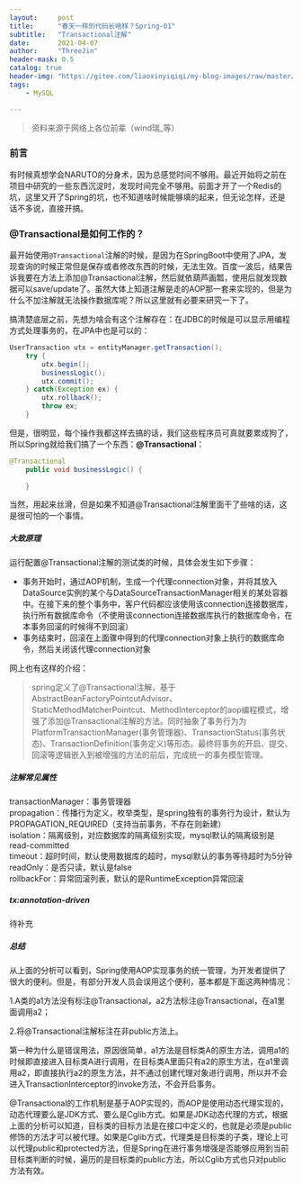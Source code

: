 ```yaml
---
layout:     post
title:      "春天一样的代码长啥样？Spring-01"
subtitle:   "Transactional注解"
date:       2021-04-07
author:     "ThreeJin"
header-mask: 0.5
catalog: true
header-img: "https://gitee.com/liaoxinyiqiqi/my-blog-images/raw/master/img/java-spring-bk-01.jpg"
tags:
    - MySQL

---
```

> 资料来源于网络上各位前辈（wind瑞_等）

### 前言
有时候真想学会NARUTO的分身术，因为总感觉时间不够用。最近开始将之前在项目中研究的一些东西沉淀时，发现时间完全不够用。前面才开了一个Redis的坑，这里又开了Spring的坑，也不知道啥时候能够填的起来，但无论怎样，还是话不多说，直接开搞。
### @Transactional是如何工作的？
最开始使用`@Transactional`注解的时候，是因为在SpringBoot中使用了JPA，发现查询的时候正常但是保存或者修改东西的时候，无法生效。百度一波后，结果告诉我要在方法上添加@Transactional注解，然后就依葫芦画瓢，使用后就发现数据可以save/update了。虽然大体上知道注解是走的AOP那一套来实现的，但是为什么不加注解就无法操作数据库呢？所以这里就有必要来研究一下了。  

搞清楚底层之前，先想为啥会有这个注解存在：在JDBC的时候是可以显示用编程方式处理事务的，在JPA中也是可以的：

```java
UserTransaction utx = entityManager.getTransaction(); 
    try { 
        utx.begin(); 
        businessLogic();
        utx.commit(); 
    } catch(Exception ex) { 
        utx.rollback(); 
        throw ex; 
    }
```

但是，很明显，每个操作我都这样去搞的话，我们这些程序员可真就要累成狗了，所以Spring就给我们搞了一个东西：**@Transactional**：

```java
@Transactional
    public void businessLogic() {
        
    }
```

当然，用起来丝滑，但是如果不知道@Transactional注解里面干了些啥的话，这是很可怕的一个事情。
##### 大致原理
运行配置@Transactional注解的测试类的时候，具体会发生如下步骤：  
- 事务开始时，通过AOP机制，生成一个代理connection对象，并将其放入DataSource实例的某个与DataSourceTransactionManager相关的某处容器中。在接下来的整个事务中，客户代码都应该使用该connection连接数据库，执行所有数据库命令（不使用该connection连接数据库执行的数据库命令，在本事务回滚的时候得不到回滚）
- 事务结束时，回滚在上面骤中得到的代理connection对象上执行的数据库命令，然后关闭该代理connection对象

网上也有这样的介绍：
>spring定义了@Transactional注解，基于AbstractBeanFactoryPointcutAdvisor、StaticMethodMatcherPointcut、MethodInterceptor的aop编程模式，增强了添加@Transactional注解的方法。同时抽象了事务行为为PlatformTransactionManager(事务管理器)、TransactionStatus(事务状态)、TransactionDefinition(事务定义)等形态。最终将事务的开启、提交、回滚等逻辑嵌入到被增强的方法的前后，完成统一的事务模型管理。

##### 注解常见属性
transactionManager：事务管理器  
propagation：传播行为定义，枚举类型，是spring独有的事务行为设计，默认为PROPAGATION_REQUIRED（支持当前事务，不存在则新建）  
isolation：隔离级别，对应数据库的隔离级别实现，mysql默认的隔离级别是 read-committed  
timeout：超时时间，默认使用数据库的超时，mysql默认的事务等待超时为5分钟  
readOnly：是否只读，默认是false  
rollbackFor：异常回滚列表，默认的是RuntimeException异常回滚  

##### tx:annotation-driven
待补充

##### 总结
从上面的分析可以看到，Spring使用AOP实现事务的统一管理，为开发者提供了很大的便利。但是，有部分开发人员会误用这个便利，基本都是下面这两种情况：

1.A类的a1方法没有标注@Transactional，a2方法标注@Transactional，在a1里面调用a2；

2.将@Transactional注解标注在非public方法上。

第一种为什么是错误用法，原因很简单，a1方法是目标类A的原生方法，调用a1的时候即直接进入目标类A进行调用，在目标类A里面只有a2的原生方法，在a1里调用a2，即直接执行a2的原生方法，并不通过创建代理对象进行调用，所以并不会进入TransactionInterceptor的invoke方法，不会开启事务。

@Transactional的工作机制是基于AOP实现的，而AOP是使用动态代理实现的，动态代理要么是JDK方式、要么是Cglib方式。如果是JDK动态代理的方式，根据上面的分析可以知道，目标类的目标方法是在接口中定义的，也就是必须是public修饰的方法才可以被代理。如果是Cglib方式，代理类是目标类的子类，理论上可以代理public和protected方法，但是Spring在进行事务增强是否能够应用到当前目标类判断的时候，遍历的是目标类的public方法，所以Cglib方式也只对public方法有效。